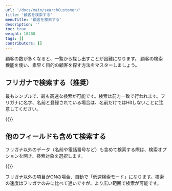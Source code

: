 ```yaml
---
url: '/docs/main/searchCustomer/'
title: '顧客を検索する'
menuTitle: '顧客を検索する'
description: ''
toc: true
weight: 10400
tags: []
contributors: []
---
```


顧客の数が多くなると、一覧から探し出すことが困難になります。
顧客の検索機能を使い、素早く目的の顧客を探す方法をマスターしましょう。

## フリガナで検索する（推奨）

最もシンプルで、最も高速な検索が可能です。検索は前方一致で行われます。フリガナに名字、名前と登録されている場合は、名前だけではHitしないことに注意してください。

{{<iTablet filename="img/rubySearch" msg="顧客の作成画面">}}

## 他のフィールドも含めて検索する

フリガナ以外のデータ（名前や電話番号など）も含めて検索する際は、検索オプションを開き、検索対象を選択します。

{{<iTablet filename="img/elasticSearch" msg="顧客の作成画面">}}

フリガナ以外の項目がONの場合、自動で「低速検索モード」になります。検索の速度はフリガナのみに比べて遅いですが、より広い範囲で検索が可能です。
